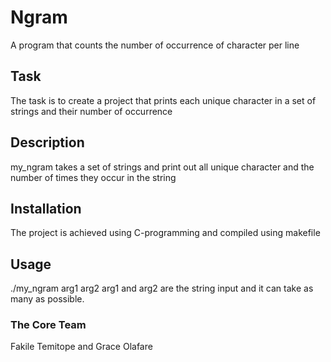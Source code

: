 # Ngram
A program that counts the number of occurrence of character per line
## Task
The task is to create a project that prints each unique character in a set of strings and their number of occurrence 

## Description
my_ngram takes a set of strings and print out all unique character and the number of times they occur in the string

## Installation
The project is achieved using C-programming  and compiled using makefile 

## Usage
./my_ngram arg1 arg2
arg1 and arg2 are the string input and it can take as many as possible.


### The Core Team
Fakile Temitope and Grace Olafare
